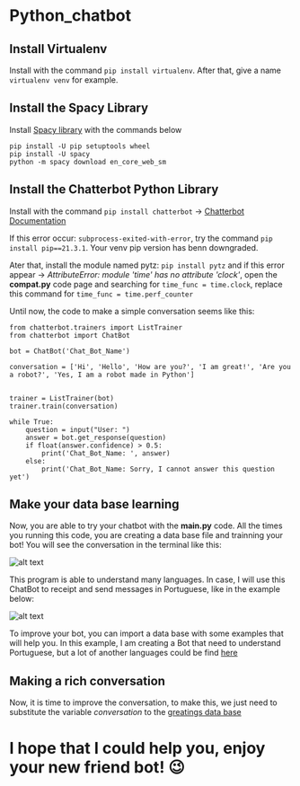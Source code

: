 # Python_chatbot

## Install Virtualenv 
Install with the command `pip install virtualenv`. After that, give a name `virtualenv venv` for example.

## Install the Spacy Library
Install [Spacy library](https://spacy.io/usage) with the commands below

```
pip install -U pip setuptools wheel
pip install -U spacy
python -m spacy download en_core_web_sm
```
## Install the Chatterbot Python Library 
Install with the command `pip install chatterbot` -> [Chatterbot Documentation](https://pypi.org/project/ChatterBot/)

If this error occur: `subprocess-exited-with-error`, try the command `pip install pip==21.3.1`. Your venv pip version has benn downgraded.

Ater that, install the module named pytz: `pip install pytz` and if this error appear -> *AttributeError: module 'time' has no attribute 'clock'*, open the **compat.py** code page and searching for `time_func = time.clock`, replace this command for `time_func = time.perf_counter`

Until now, the code to make a simple conversation seems like this:

```
from chatterbot.trainers import ListTrainer
from chatterbot import ChatBot

bot = ChatBot('Chat_Bot_Name')

conversation = ['Hi', 'Hello', 'How are you?', 'I am great!', 'Are you a robot?', 'Yes, I am a robot made in Python']


trainer = ListTrainer(bot)
trainer.train(conversation)

while True:
    question = input("User: ")
    answer = bot.get_response(question)
    if float(answer.confidence) > 0.5:
        print('Chat_Bot_Name: ', answer)
    else:
        print('Chat_Bot_Name: Sorry, I cannot answer this question yet')
```

## Make your data base learning
Now, you are able to try your chatbot with the **main.py** code. All the times you running this code, you are creating a data base file and trainning your bot! You will see the conversation in the terminal like this:

![alt text][image]

[image]: https://user-images.githubusercontent.com/74323079/197056368-a37cc994-5f6a-40b2-b9ba-1b1a9e7821df.png "Prompt Image"

This program is able to understand many languages. In case, I will use this ChatBot to receipt and send messages in Portuguese, like in the example below:

![alt text][image]

[image]: https://user-images.githubusercontent.com/74323079/197012173-bb917e7f-43ff-41b5-9378-c625273652a5.png "Prompt Image"

To improve your bot, you can import a data base with some examples that will help you. In this example, I am creating a Bot that need to understand Portuguese, but a lot of another languages could be find [here](https://github.com/gunthercox/chatterbot-corpus/tree/master/chatterbot_corpus/data)


## Making a rich conversation
Now, it is time to improve the conversation, to make this, we just need to substitute the variable *conversation* to the [greatings data base](https://github.com/gunthercox/chatterbot-corpus/blob/master/chatterbot_corpus/data/english/greetings.yml)


# I hope that I could help you, enjoy your new friend bot! 😉







